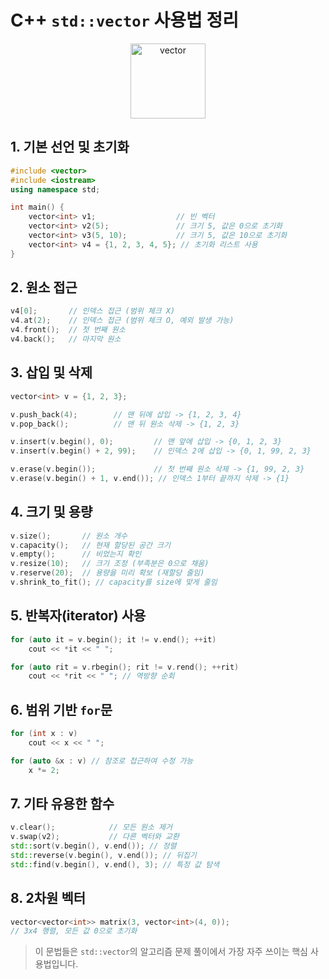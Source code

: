# C++ `std::vector` 사용법 정리

<p align="center">
  <img src="https://static.wikitide.net/greatcharacterswiki/8/8f/Screenshot_2022-09-13_203128.png" width="120" alt="vector" />
</p>

## 1. 기본 선언 및 초기화
```cpp
#include <vector>
#include <iostream>
using namespace std;

int main() {
    vector<int> v1;                  // 빈 벡터
    vector<int> v2(5);               // 크기 5, 값은 0으로 초기화
    vector<int> v3(5, 10);           // 크기 5, 값은 10으로 초기화
    vector<int> v4 = {1, 2, 3, 4, 5}; // 초기화 리스트 사용
}
```

## 2. 원소 접근
```cpp
v4[0];       // 인덱스 접근 (범위 체크 X)
v4.at(2);    // 인덱스 접근 (범위 체크 O, 예외 발생 가능)
v4.front();  // 첫 번째 원소
v4.back();   // 마지막 원소
```

## 3. 삽입 및 삭제
```cpp
vector<int> v = {1, 2, 3};

v.push_back(4);        // 맨 뒤에 삽입 -> {1, 2, 3, 4}
v.pop_back();          // 맨 뒤 원소 삭제 -> {1, 2, 3}

v.insert(v.begin(), 0);         // 맨 앞에 삽입 -> {0, 1, 2, 3}
v.insert(v.begin() + 2, 99);    // 인덱스 2에 삽입 -> {0, 1, 99, 2, 3}

v.erase(v.begin());             // 첫 번째 원소 삭제 -> {1, 99, 2, 3}
v.erase(v.begin() + 1, v.end()); // 인덱스 1부터 끝까지 삭제 -> {1}
```

## 4. 크기 및 용량
```cpp
v.size();       // 원소 개수
v.capacity();   // 현재 할당된 공간 크기
v.empty();      // 비었는지 확인
v.resize(10);   // 크기 조정 (부족분은 0으로 채움)
v.reserve(20);  // 용량을 미리 확보 (재할당 줄임)
v.shrink_to_fit(); // capacity를 size에 맞게 줄임
```

## 5. 반복자(iterator) 사용
```cpp
for (auto it = v.begin(); it != v.end(); ++it)
    cout << *it << " ";

for (auto rit = v.rbegin(); rit != v.rend(); ++rit)
    cout << *rit << " "; // 역방향 순회
```

## 6. 범위 기반 `for`문
```cpp
for (int x : v)
    cout << x << " ";

for (auto &x : v) // 참조로 접근하여 수정 가능
    x *= 2;
```

## 7. 기타 유용한 함수
```cpp
v.clear();            // 모든 원소 제거
v.swap(v2);           // 다른 벡터와 교환
std::sort(v.begin(), v.end()); // 정렬
std::reverse(v.begin(), v.end()); // 뒤집기
std::find(v.begin(), v.end(), 3); // 특정 값 탐색
```

## 8. 2차원 벡터
```cpp
vector<vector<int>> matrix(3, vector<int>(4, 0));
// 3x4 행렬, 모든 값 0으로 초기화
```

> 이 문법들은 `std::vector`의 알고리즘 문제 풀이에서 가장 자주 쓰이는 핵심 사용법입니다.